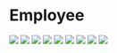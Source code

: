 # Employee


  <img src="/Imges/1.png">
  <img src="/Imges/2.PNG">
  <img src="/Imges/3.PNG">
  <img src="/Imges/4.PNG" >
  <img src="/Imges/5.PNG" >
  <img src="/Imges/6.PNG">
  <img src="/Imges/7.PNG">
  <img src="/Imges/8.PNG"  >  
  <img src="/Imges/9.PNG" >
